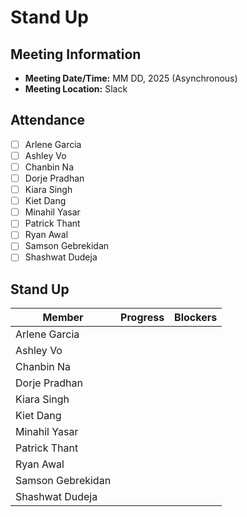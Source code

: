 # Stand Up
## Meeting Information
- **Meeting Date/Time:** MM DD, 2025 (Asynchronous)
- **Meeting Location:** Slack

## Attendance
- [ ] Arlene Garcia
- [ ] Ashley Vo
- [ ] Chanbin Na
- [ ] Dorje Pradhan
- [ ] Kiara Singh
- [ ] Kiet Dang
- [ ] Minahil Yasar
- [ ] Patrick Thant
- [ ] Ryan Awal
- [ ] Samson Gebrekidan
- [ ] Shashwat Dudeja

## Stand Up
| Member            | Progress | Blockers |
| ----              | ----     | ---- |
| Arlene Garcia     | | |
| Ashley Vo         | | |
| Chanbin Na        | | |
| Dorje Pradhan     | | |
| Kiara Singh       | | |
| Kiet Dang         | | |
| Minahil Yasar     | | |
| Patrick Thant     | | |
| Ryan Awal         | | |
| Samson Gebrekidan | | |
| Shashwat Dudeja   | | |